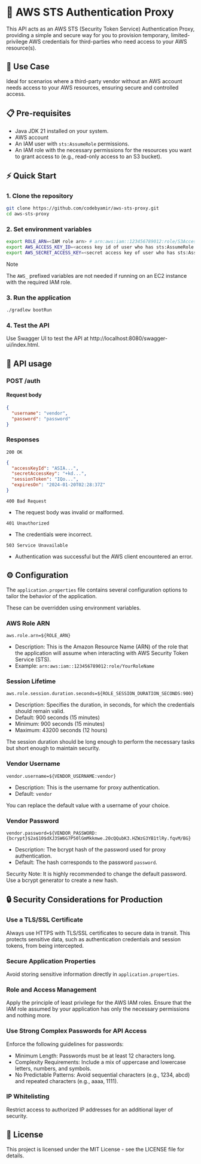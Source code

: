 # 🔑 AWS STS Authentication Proxy

This API acts as an AWS STS (Security Token Service) Authentication Proxy, providing a simple and secure way for you to provision temporary, limited-privilege AWS credentials for third-parties who need access to your AWS resource(s).


## 🌟 Use Case
Ideal for scenarios where a third-party vendor without an AWS account needs access to your AWS resources, ensuring secure and controlled access.


## 📋 Pre-requisites
- Java JDK 21 installed on your system.
- AWS account
- An IAM user with `sts:AssumeRole` permissions.
- An IAM role with the necessary permissions for the resources you want to grant access to (e.g., read-only access to an S3 bucket).

## ⚡ Quick Start

### 1. Clone the repository
```bash
git clone https://github.com/codebyamir/aws-sts-proxy.git
cd aws-sts-proxy
```

### 2. Set environment variables
```bash
export ROLE_ARN=<IAM role arn> # arn:aws:iam::123456789012:role/S3Access
export AWS_ACCESS_KEY_ID=<access key id of user who has sts:AssumeRole permission>
export AWS_SECRET_ACCESS_KEY=<secret access key of user who has sts:AssumeRole permission>
```

> [!NOTE]
> The `AWS_` prefixed variables are not needed if running on an EC2 instance with the required IAM role.


### 3. Run the application
```bash
./gradlew bootRun
```

### 4. Test the API
Use Swagger UI to test the API at http://localhost:8080/swagger-ui/index.html.


## 🚀 API usage

### POST /auth

#### Request body

```json
{
  "username": "vendor", 
  "password": "password"
}
```

### Responses

``200 OK``
```json
{
  "accessKeyId": "ASIA...",
  "secretAccessKey": "+kd...",
  "sessionToken": "IQo...",
  "expiresOn": "2024-01-20T02:28:37Z"
}
```

``400 Bad Request``
- The request body was invalid or malformed.

``401 Unauthorized``
- The credentials were incorrect.

``503 Service Unavailable``
- Authentication was successful but the AWS client encountered an error.

## ⚙️ Configuration

The `application.properties` file contains several configuration options to tailor the behavior of the application. 

These can be overridden using environment variables.

### AWS Role ARN

`aws.role.arn=${ROLE_ARN}`

- Description: This is the Amazon Resource Name (ARN) of the role that the application will assume when interacting with AWS Security Token Service (STS).
- Example: `arn:aws:iam::123456789012:role/YourRoleName`

### Session Lifetime

`aws.role.session.duration.seconds=${ROLE_SESSION_DURATION_SECONDS:900}`
- Description: Specifies the duration, in seconds, for which the credentials should remain valid.
- Default: 900 seconds (15 minutes)
- Minimum: 900 seconds (15 minutes)
- Maximum: 43200 seconds (12 hours)

The session duration should be long enough to perform the necessary tasks but short enough to maintain security.

### Vendor Username

`vendor.username=${VENDOR_USERNAME:vendor}`
- Description: This is the username for proxy authentication.
- Default: `vendor`

You can replace the default value with a username of your choice.

### Vendor Password

`vendor.password=${VENDOR_PASSWORD:{bcrypt}$2a$10$dXJ3SW6G7P50lGmMkkmwe.20cQQubK3.HZWzG3YB1tlRy.fqvM/BG}`
- Description: The bcrypt hash of the password used for proxy authentication.
- Default: The hash corresponds to the password `password`.

Security Note: It is highly recommended to change the default password. Use a bcrypt generator to create a new hash.

## 🔒 Security Considerations for Production

### Use a TLS/SSL Certificate
Always use HTTPS with TLS/SSL certificates to secure data in transit. This protects sensitive data, such as authentication credentials and session tokens, from being intercepted.

### Secure Application Properties
Avoid storing sensitive information directly in `application.properties`.

### Role and Access Management
Apply the principle of least privilege for the AWS IAM roles. Ensure that the IAM role assumed by your application has only the necessary permissions and nothing more.

### Use Strong Complex Passwords for API Access
Enforce the following guidelines for passwords:
- Minimum Length: Passwords must be at least 12 characters long.
- Complexity Requirements: Include a mix of uppercase and lowercase letters, numbers, and symbols.
- No Predictable Patterns: Avoid sequential characters (e.g., 1234, abcd) and repeated characters (e.g., aaaa, 1111).

### IP Whitelisting
Restrict access to authorized IP addresses for an additional layer of security.

## 📄 License
This project is licensed under the MIT License - see the LICENSE file for details.